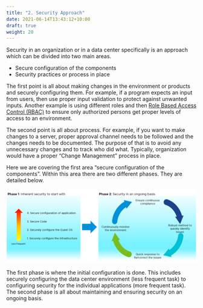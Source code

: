 ```yaml
---
title: "2. Security Approach"
date: 2021-06-14T13:43:12+10:00
draft: true
weight: 20
---
```


Security in an organization or in a data center specifically is an approach which can be divided into two main areas.

- Secure configuration of the components
- Security practices or process in place

The first point is all about making changes in the environment or products and securely configuring them. For example, if a program expects an input from users, then use proper input validation to protect against unwanted inputs. Another example is using different roles and then [Role Based Access Control (RBAC)](https://en.wikipedia.org/wiki/Role-based_access_control) to ensure only authorized persons get proper levels of access to an environment.

The second point is all about process. For example, if you want to make changes to a server, proper approval channel needs to be followed and the changes needs to be documented. The purpose of that is to avoid any unnecessary changes and to track who did what. Typically, organization would have a proper “Change Management” process in place. 

Here we are covering the first area “secure configuration of the components”. Within this area there are two different phases. They are detailed below.

![](1.6.2-fig-1.png)

The first phase is where the initial configuration is done. This includes securely configuring the data center environment (less frequent task) to configuring security for the individual applications (more frequent task). The second phase is all about maintaining and ensuring security on an ongoing basis. 